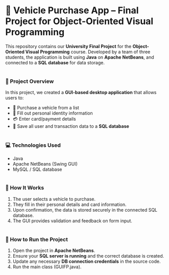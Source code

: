 # 🚗 Vehicle Purchase App – Final Project for Object-Oriented Visual Programming
This repository contains our **University Final Project** for the **Object-Oriented Visual Programming** course. Developed by a team of three students, the application is built using **Java** on **Apache NetBeans**, and connected to a **SQL database** for data storage.
<br><br>

### 📌 Project Overview
In this project, we created a **GUI-based desktop application** that allows users to:
- 🛒 Purchase a vehicle from a list
- 🧾 Fill out personal identity information
- 💳 Enter card/payment details
- 💾 Save all user and transaction data to a **SQL database**
<br><br>

### 💻 Technologies Used
- Java
- Apache NetBeans (Swing GUI)
- MySQL / SQL database
<br><br>

### 🧪 How It Works
1. The user selects a vehicle to purchase.
2. They fill in their personal details and card information.
3. Upon confirmation, the data is stored securely in the connected SQL database.
4. The GUI provides validation and feedback on form input.
<br><br>

### 🚀 How to Run the Project
1. Open the project in **Apache NetBeans**.
2. Ensure your **SQL server is running** and the correct database is created.
3. Update any necessary **DB connection credentials** in the source code.
4. Run the main class (GUIFP.java).
